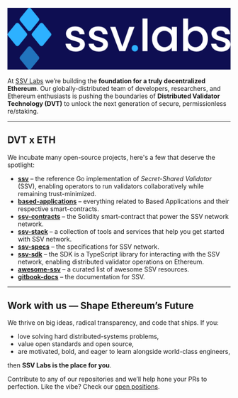 <p align="center"><img src="../assets/ssvlabs.png" alt="SSV Network"></p>


At [SSV Labs](https://ssvlabs.io/) we’re building the **foundation for a truly decentralized Ethereum**. Our globally-distributed team of developers, researchers, and Ethereum enthusiasts is pushing the boundaries of **Distributed Validator Technology (DVT)** to unlock the next generation of secure, permissionless re/staking.

---

## DVT x  ETH

We incubate many open-source projects, here's a few that deserve the spotlight:

* **[ssv](https://github.com/ssvlabs/ssv)** – the reference Go implementation of _Secret-Shared Validator_ (SSV), enabling operators to run validators collaboratively while remaining trust-minimized.
* **[based-applications](https://github.com/ssvlabs/based-applications)** – everything related to Based Applications and their respective smart-contracts.
* **[ssv-contracts](https://github.com/ssvlabs/ssv-contracts)** – the Solidity smart-contract that power the SSV network network.
* **[ssv-stack](https://github.com/ssvlabs/ssv-stack)** – a collection of tools and services that help you get started with SSV network.
* **[ssv-specs](https://github.com/ssvlabs/ssv-specs)** – the specifications for SSV network.
* **[ssv-sdk](https://github.com/ssvlabs/ssv-sdk)** – the SDK is a TypeScript library for interacting with the SSV network, enabling distributed validator operations on Ethereum.
* **[awesome-ssv](https://github.com/ssvlabs/awesome-ssv)** – a curated list of awesome SSV resources.
* **[gitbook-docs](https://github.com/ssvlabs/gitbook-docs)** – the documentation for SSV.

---

## Work with us — Shape Ethereum’s Future

We thrive on big ideas, radical transparency, and code that ships. If you:

* love solving hard distributed-systems problems,  
* value open standards and open source,  
* are motivated, bold, and eager to learn alongside world-class engineers,

then **SSV Labs is the place for you**.

Contribute to any of our repositories and we’ll help hone your PRs to perfection. Like the vibe? Check our [open positions](https://ssvlabs.io/).
